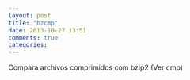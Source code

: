 ```yaml
---
layout: post
title: "bzcmp"
date: 2013-10-27 13:51
comments: true
categories: 
---
```

Compara archivos comprimidos com bzip2 (Ver cmp)

